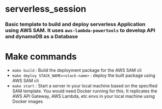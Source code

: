 # serverless_session

### Basic template to build and deploy serverless Application using AWS SAM. It uses `aws-lambda-powertools` to develop API and dynamoDB as a Database

# Make commands

- `make build` : Build the deployment package for the AWS SAM cli
- `make deploy STACK_NAME=<stack-name>` : deploy the built package using AWS SAM cli
- `make start` : Start a server in your local machine based on the specified SAM template. You would need Docker running for this. It replicates the AWS API Gateway, AWS Lambda, etc envs in your local machine using Docker images
